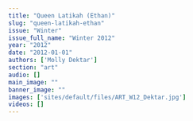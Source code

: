 ```yaml
---
title: "Queen Latikah (Ethan)"
slug: "queen-latikah-ethan"
issue: "Winter"
issue_full_name: "Winter 2012"
year: "2012"
date: "2012-01-01"
authors: ['Molly Dektar']
section: "art"
audio: []
main_image: ""
banner_image: ""
images: ['sites/default/files/ART_W12_Dektar.jpg']
videos: []
---
```

